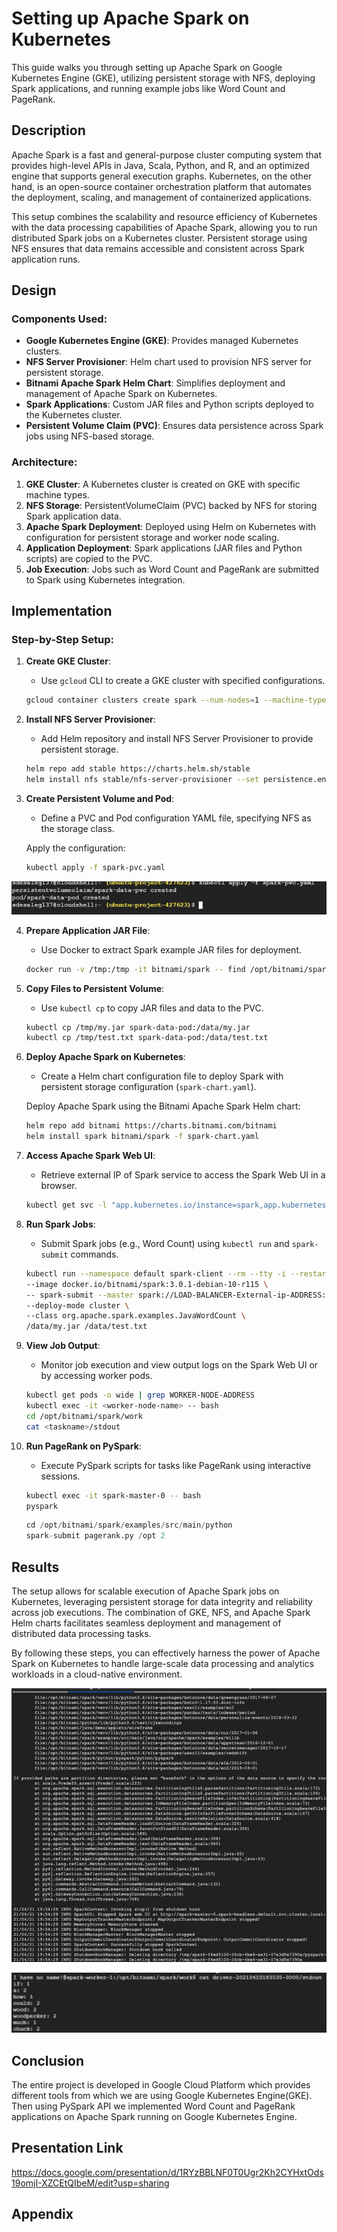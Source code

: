 # Setting up Apache Spark on Kubernetes

This guide walks you through setting up Apache Spark on Google Kubernetes Engine (GKE), utilizing persistent storage with NFS, deploying Spark applications, and running example jobs like Word Count and PageRank.

## Description

Apache Spark is a fast and general-purpose cluster computing system that provides high-level APIs in Java, Scala, Python, and R, and an optimized engine that supports general execution graphs. Kubernetes, on the other hand, is an open-source container orchestration platform that automates the deployment, scaling, and management of containerized applications.

This setup combines the scalability and resource efficiency of Kubernetes with the data processing capabilities of Apache Spark, allowing you to run distributed Spark jobs on a Kubernetes cluster. Persistent storage using NFS ensures that data remains accessible and consistent across Spark application runs.

## Design

### Components Used:

- **Google Kubernetes Engine (GKE)**: Provides managed Kubernetes clusters.
- **NFS Server Provisioner**: Helm chart used to provision NFS server for persistent storage.
- **Bitnami Apache Spark Helm Chart**: Simplifies deployment and management of Apache Spark on Kubernetes.
- **Spark Applications**: Custom JAR files and Python scripts deployed to the Kubernetes cluster.
- **Persistent Volume Claim (PVC)**: Ensures data persistence across Spark jobs using NFS-based storage.

### Architecture:

1. **GKE Cluster**: A Kubernetes cluster is created on GKE with specific machine types.
2. **NFS Storage**: PersistentVolumeClaim (PVC) backed by NFS for storing Spark application data.
3. **Apache Spark Deployment**: Deployed using Helm on Kubernetes with configuration for persistent storage and worker node scaling.
4. **Application Deployment**: Spark applications (JAR files and Python scripts) are copied to the PVC.
5. **Job Execution**: Jobs such as Word Count and PageRank are submitted to Spark using Kubernetes integration.

## Implementation

### Step-by-Step Setup:

1. **Create GKE Cluster**:

   - Use `gcloud` CLI to create a GKE cluster with specified configurations.

   ```bash
   gcloud container clusters create spark --num-nodes=1 --machine-type=e2-highmem-2 --region=us-west1
   ```

2. **Install NFS Server Provisioner**:

   - Add Helm repository and install NFS Server Provisioner to provide persistent storage.

   ```bash
   helm repo add stable https://charts.helm.sh/stable
   helm install nfs stable/nfs-server-provisioner --set persistence.enabled=true,persistence.size=5Gi
   ```

3. **Create Persistent Volume and Pod**:

   - Define a PVC and Pod configuration YAML file, specifying NFS as the storage class.

   Apply the configuration:

   ```bash
   kubectl apply -f spark-pvc.yaml
   ```
![Image Description](https://github.com/Senedaa/Big-Data-Processing-Analytics/raw/main/Pyspark/Word%20Count%2B%20PageRank/images/Picture1.png)

4. **Prepare Application JAR File**:

   - Use Docker to extract Spark example JAR files for deployment.

   ```bash
   docker run -v /tmp:/tmp -it bitnami/spark -- find /opt/bitnami/spark/examples/jars/ -name spark-examples* -exec cp {} /tmp/my.jar \;
   ```

5. **Copy Files to Persistent Volume**:

   - Use `kubectl cp` to copy JAR files and data to the PVC.

   ```bash
   kubectl cp /tmp/my.jar spark-data-pod:/data/my.jar
   kubectl cp /tmp/test.txt spark-data-pod:/data/test.txt
   ```

6. **Deploy Apache Spark on Kubernetes**:

   - Create a Helm chart configuration file to deploy Spark with persistent storage configuration (`spark-chart.yaml`).

   Deploy Apache Spark using the Bitnami Apache Spark Helm chart:

   ```bash
   helm repo add bitnami https://charts.bitnami.com/bitnami
   helm install spark bitnami/spark -f spark-chart.yaml
   ```

7. **Access Apache Spark Web UI**:

   - Retrieve external IP of Spark service to access the Spark Web UI in a browser.

   ```bash
   kubectl get svc -l "app.kubernetes.io/instance=spark,app.kubernetes.io/name=spark"
   ```

8. **Run Spark Jobs**:

   - Submit Spark jobs (e.g., Word Count) using `kubectl run` and `spark-submit` commands.

   ```bash
   kubectl run --namespace default spark-client --rm --tty -i --restart='Never' \
   --image docker.io/bitnami/spark:3.0.1-debian-10-r115 \
   -- spark-submit --master spark://LOAD-BALANCER-External-ip-ADDRESS:7077 \
   --deploy-mode cluster \
   --class org.apache.spark.examples.JavaWordCount \
   /data/my.jar /data/test.txt
   ```

9. **View Job Output**:

   - Monitor job execution and view output logs on the Spark Web UI or by accessing worker pods.

   ```bash
   kubectl get pods -o wide | grep WORKER-NODE-ADDRESS
   kubectl exec -it <worker-node-name> -- bash
   cd /opt/bitnami/spark/work
   cat <taskname>/stdout
   ```

10. **Run PageRank on PySpark**:

    - Execute PySpark scripts for tasks like PageRank using interactive sessions.

    ```bash
    kubectl exec -it spark-master-0 -- bash
    pyspark
    ```

    ```python
    cd /opt/bitnami/spark/examples/src/main/python
    spark-submit pagerank.py /opt 2
    ```

## Results

The setup allows for scalable execution of Apache Spark jobs on Kubernetes, leveraging persistent storage for data integrity and reliability across job executions. The combination of GKE, NFS, and Apache Spark Helm charts facilitates seamless deployment and management of distributed data processing tasks.

By following these steps, you can effectively harness the power of Apache Spark on Kubernetes to handle large-scale data processing and analytics workloads in a cloud-native environment.

![Image Description](https://github.com/Senedaa/Big-Data-Processing-Analytics/raw/main/Pyspark/Word%20Count%2B%20PageRank/images/Picture3.png)

![Image Description](https://github.com/Senedaa/Big-Data-Processing-Analytics/raw/main/Pyspark/Word%20Count%2B%20PageRank/images/Picture4.png)


## Conclusion
The entire project is developed in Google Cloud Platform which provides different tools from which we are using Google Kubernetes Engine(GKE).
Then using PySpark API we implemented Word Count and PageRank applications on Apache Spark running on Google Kubernetes Engine.

## Presentation Link
https://docs.google.com/presentation/d/1RYzBBLNF0T0Ugr2Kh2CYHxtOds19omjI-XZCEtQIbeM/edit?usp=sharing

## Appendix
